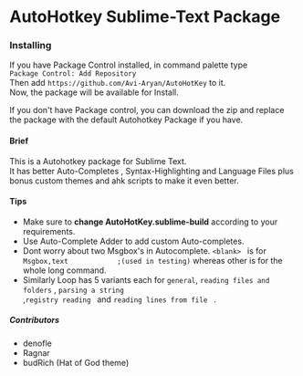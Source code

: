 AutoHotkey Sublime-Text Package
===============================

### Installing ###
If you have Package Control installed, in command palette type  
` Package Control: Add Repository `  
Then add ` https://github.com/Avi-Aryan/AutoHotKey ` to it.  
Now, the package will be available for Install.  
  
If you don't have Package control, you can download the zip and replace the package with the default Autohotkey Package if you have.  

#### Brief ####
This is a Autohotkey package for Sublime Text.  
It has better Auto-Completes , Syntax-Highlighting and Language Files plus bonus custom themes and ahk scripts to make it even better.

#### Tips ####
* Make sure to **change AutoHotKey.sublime-build** according to your requirements.  
* Use Auto-Complete Adder to add custom Auto-completes.  
* Dont worry about two Msgbox's in Autocomplete. `<blank> ` is for  
`Msgbox,text 			;(used in testing)` whereas other is for the whole long command.
* Similarly Loop has 5 variants each for `general`, `reading files and folders` , `parsing a string `  
,`registry reading ` and `reading lines from file ` . 
  
##### Contributors #####
* denofle
* Ragnar
* budRich (Hat of God theme)